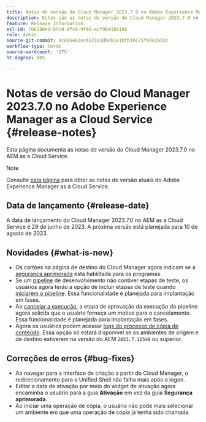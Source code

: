 ```yaml
---
title: Notas de versão do Cloud Manager 2023.7.0 no Adobe Experience Manager as a Cloud Service
description: Estas são as notas de versão do Cloud Manager 2023.7.0 no AEM as a Cloud Service.
feature: Release Information
exl-id: 7b6280e8-b9cd-4fc8-9f48-ecf9b41b41b8
role: Admin
source-git-commit: 9cde6e63ec452161dbeb1e1bfb10c75f89e2692c
workflow-type: tm+mt
source-wordcount: '275'
ht-degree: 60%

---
```


# Notas de versão do Cloud Manager 2023.7.0 no Adobe Experience Manager as a Cloud Service {#release-notes}

Esta página documenta as notas de versão do Cloud Manager 2023.7.0 no AEM as a Cloud Service.

>[!NOTE]
>
>Consulte [esta página](/help/release-notes/release-notes-cloud/release-notes-current.md) para obter as notas de versão atuais do Adobe Experience Manager as a Cloud Service.

## Data de lançamento {#release-date}

A data de lançamento do Cloud Manager 2023.7.0 no AEM as a Cloud Service é 29 de junho de 2023. A próxima versão está planejada para 10 de agosto de 2023.

## Novidades {#what-is-new}

* Os cartões na página de destino do Cloud Manager agora indicam se a [segurança aprimorada](/help/implementing/cloud-manager/getting-access-to-aem-in-cloud/creating-production-programs.md) está habilitada para os programas.
* Se um [pipeline](/help/implementing/cloud-manager/configuring-pipelines/introduction-ci-cd-pipelines.md) de desenvolvimento não contiver etapas de teste, os usuários agora terão a opção de incluir etapas de teste quando [iniciarem o pipeline](/help/implementing/cloud-manager/configuring-pipelines/managing-pipelines.md#running-pipelines). Essa funcionalidade é planejada para implantação em fases.
* Ao [cancelar a execução](/help/implementing/cloud-manager/configuring-pipelines/managing-pipelines.md#view-details), a etapa de aprovação da execução do pipeline agora solicita que o usuário forneça um motivo para o cancelamento. Essa funcionalidade é planejada para implantação em fases.
* Agora os usuários podem acessar [logs do processo de cópia de conteúdo](/help/implementing/developing/tools/content-copy.md#accessing-logs). Essa opção só estará disponível se os ambientes de origem e de destino estiverem na versão do AEM `2023.7.12549` ou superior.

## Correções de erros {#bug-fixes}

* Ao navegar para a interface de criação a partir do Cloud Manager, o redirecionamento para o Unified Shell não falha mais após o logon.
* Editar a data de ativação por meio do widget de ativação agora encaminha o usuário para a guia **Ativação** em vez da guia **Segurança aprimorada**.
* Ao iniciar uma operação de cópia, o usuário não pode mais selecionar um ambiente em que uma operação de cópia já tenha sido chamada.
